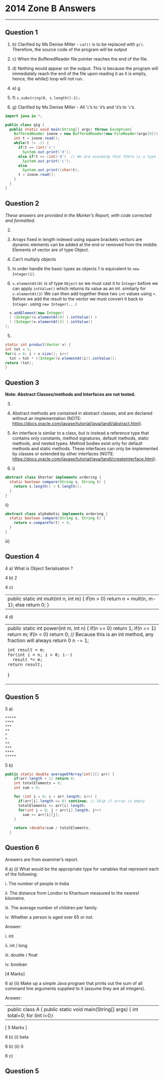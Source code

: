 # 2014 Zone B Answers
---

## Question 1

1. b) Clarified by Ms Denise Miller - `cat()` is to be replaced with `g()`. Therefore, the source code of the program will be output

2. c) When the BufferedReader file pointer reaches the end of the file.

3. d) Nothing would appear on the output. This is because the program will immediately reach the end of the file upon reading it as it is empty, hence, the while() loop will not run.

4. e) g

5. f) `s.substring(0, s.length()-1);`

6. g) Clarified by Ms Denise Miller - All ‘`c`’s to ‘`d`’s and ‘`d`’s to ‘`c`’s.

```java
import java.io.*;

public class q1g {
  public static void main(String[] args) throws Exception{
    BufferedReader inone = new BufferedReader(new FileReader(args[0]));
    int t = inone.read();
    while(t != -1) {
      if(t == (int)'c')
        System.out.print('d');
      else if(t == (int)'d')  // We are assuming that there is a typo in the paper
        System.out.print('c');
      else
        System.out.print((char)t);
      t = inone.read();
    }
  }
}
```


## Question 2

*These answers are provided in the Marker’s Report, with code corrected and formatted.*

2.
  1. Arrays fixed in length indexed using square brackets vectors are dynamic elements can be added at the end or removed from the middle. Elements of vector are of type Object.

  2. Can’t multiply objects

  3. In order handle the basic types as objects 1 is equivalent to `new Integer(1)`.

  4. `v.elementAt(0)` is of type `Object` so we must cast it to `Integer` before we can apply `intValue()` which returns its value as an int. similarly for `v.elementAt(3)` We can then add together these two `int` values using `+`. Before we add the result to the vector we must convert it back to `Integer`. using `new Integer(...)`
```java
  v.addElement(new Integer(
  ( (Integer)v.elementAt(0) ).intValue() +
  ( (Integer)v.elementAt(3) ).intValue()
);
```

  5.
  ```java
  static int product(Vector v) {
  int tot = 1;
  for(i = 0; i < v.size(); i++)
    tot = tot * ((Integer)v.elementAt(i)).intValue();
  return (tot);
}
```

## Question 3

**Note: Abstract Classes/methods and Interfaces are not tested.**

3.
  1. Abstract methods are contained in abstract classes, and are declared without an implementation (NOTE:  https://docs.oracle.com/javase/tutorial/java/IandI/abstract.html).

  2. An interface is similar to a class, but is instead a reference type that contains only constants, method signatures, default methods, static methods, and nested types. Method bodies exist only for default methods and static methods. These interfaces can only be implemented by classes or extended by other interfaces (NOTE:  https://docs.oracle.com/javase/tutorial/java/IandI/createinterface.html).

  3. i)
```java
abstract class Shorter implements ordering {
  static boolean compare(String s, String t) {
    return s.length() < t.length();
  }
}
```
  ii)

```java
abstract class alphabetic implements ordering {
  static boolean compare(String s, String t) {
    return s.compareTo(t) < 0;
  }
}
```
  iii) <TBF>


## Question 4

4 a) What is Object Serialisation ?

4 b) 2

4 c)

<table>
  <tr>
    <td>  public static int mult(int n, int m) {
    if(m > 0)
      return n + mult(n, m-1);
    else
      return 0;
  }</td>
  </tr>
</table>


4 d)

<table>
  <tr>
    <td>  public static int power(int m, int n) {
    if(n == 0) return 1;
    if(n == 1) return m;
    if(n < 0) return 0; // Because this is an int method, any fraction will always return 0
    n -= 1;

    int result = m;
    for(int i = n; i > 0; i--)
      result *= m;
    return result;
  }</td>
  </tr>
</table>


## Question 5

5 a)
```
*****
****                                                                                                                                                                                                                                      ***
**
*
*
**
***
****
*****
```
5 b)
```java
public static double averageOfArray(int[][] arr) {
    if(arr.length < 1) return 0;
    int totalElements = 0;
    int sum = 0;

    for (int i = 0; i < arr.length; i++) {
      if(arr[i].length == 0) continue; // Skip if array is empty
      totalElements += arr[i].length;
      for(int j = 0; j < arr[i].length; j++)
        sum += arr[i][j];
    }

    return (double)sum / totalElements;
  }
```


## Question 6

Answers are from examiner’s report.

6 a) (i) What would be the appropriate type for variables that represent each of the following:

i. The number of people in India

ii. The distance from London to Khartoum measured to the nearest kilometre.

iii. The average number of children per family.

iv. Whether a person is aged over 65 or not.

Answer:

i. int

ii. int / long

iii. double / float

iv. boolean

[4 Marks]

6 a) (ii) Make up a simple Java program that prints out the sum of all command line arguments supplied to it (assume they are all integers).

Answer:

<table>
  <tr>
    <td>public class A {
  public static void main(String[] args) {
    int total=0;
    for (int i=0;i<args.length;i++) total += Integer.parseInt(args[i]);
    System.out.println(total);
  }
}</td>
  </tr>
</table>


[ 5 Marks ]

6 b) (i) beta

6 b) (ii) 0

6 c)

## Question 5
